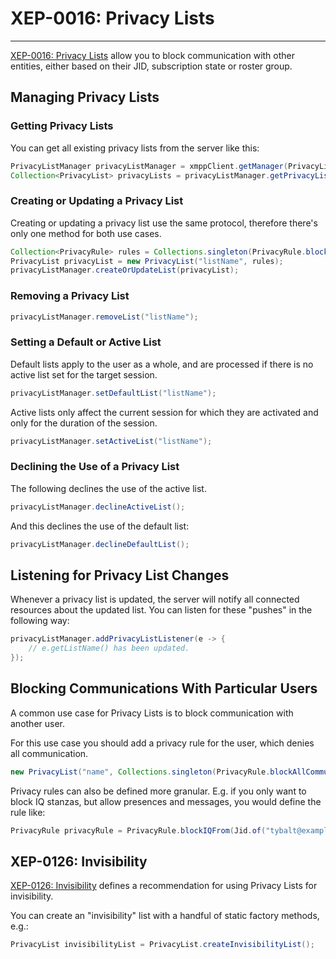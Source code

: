 # XEP-0016: Privacy Lists
---

[XEP-0016: Privacy Lists][Privacy Lists] allow you to block communication with other entities, either based on their
JID, subscription state or roster group.

## Managing Privacy Lists

### Getting Privacy Lists

You can get all existing privacy lists from the server like this:

```java
PrivacyListManager privacyListManager = xmppClient.getManager(PrivacyListManager.class);
Collection<PrivacyList> privacyLists = privacyListManager.getPrivacyLists().getResult();
```

### Creating or Updating a Privacy List

Creating or updating a privacy list use the same protocol, therefore there's only one method for both use cases.

```java
Collection<PrivacyRule> rules = Collections.singleton(PrivacyRule.blockMessagesFrom(Jid.of("juliet@example.com"), 1));
PrivacyList privacyList = new PrivacyList("listName", rules);
privacyListManager.createOrUpdateList(privacyList);
```

### Removing a Privacy List

```java
privacyListManager.removeList("listName");
```

### Setting a Default or Active List

Default lists apply to the user as a whole, and are processed if there is no active list set for the target session.

```java
privacyListManager.setDefaultList("listName");
```

Active lists only affect the current session for which they are activated and only for the duration of the session.

```java
privacyListManager.setActiveList("listName");
```

### Declining the Use of a Privacy List

The following declines the use of the active list.

```java
privacyListManager.declineActiveList();
```

And this declines the use of the default list:

```java
privacyListManager.declineDefaultList();
```

## Listening for Privacy List Changes

Whenever a privacy list is updated, the server will notify all connected resources about the updated list. You can
listen for these "pushes" in the following way:

```java
privacyListManager.addPrivacyListListener(e -> {
    // e.getListName() has been updated.
});
```

## Blocking Communications With Particular Users

A common use case for Privacy Lists is to block communication with another user.

For this use case you should add a privacy rule for the user, which denies all communication.

```java
new PrivacyList("name", Collections.singleton(PrivacyRule.blockAllCommunicationWith(Jid.of("tybalt@example.com"), 1)));
```

Privacy rules can also be defined more granular. E.g. if you only want to block IQ stanzas, but allow presences and
messages, you would define the rule like:

```java
PrivacyRule privacyRule = PrivacyRule.blockIQFrom(Jid.of("tybalt@example.com"), 1);
```

## XEP-0126: Invisibility

[XEP-0126: Invisibility][Invisibility] defines a recommendation for using Privacy Lists for invisibility.

You can create an "invisibility" list with a handful of static factory methods, e.g.:

```java
PrivacyList invisibilityList = PrivacyList.createInvisibilityList();
```

[Privacy Lists]: https://xmpp.org/extensions/xep-0016.html "XEP-0016: Privacy Lists"

[Invisibility]: https://xmpp.org/extensions/xep-0126.html "XEP-0126: Invisibility"
